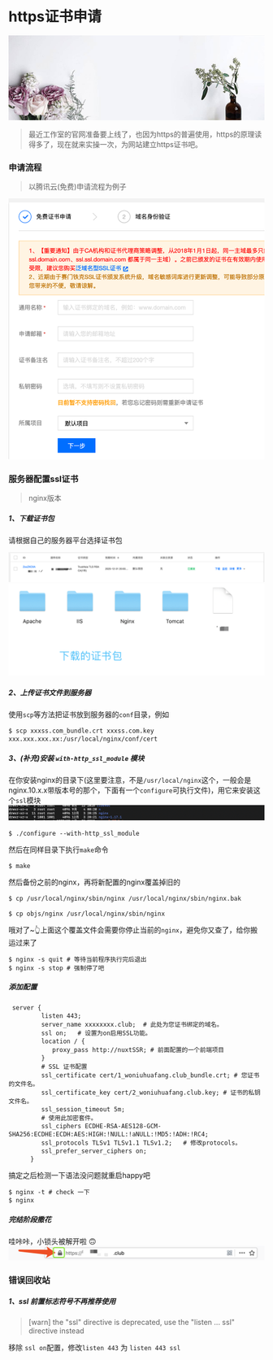 # https证书申请
![](/blog_assets/on_flower.jpg)

> 最近工作室的官网准备要上线了，也因为https的普遍使用，https的原理读得多了，现在就来实操一次，为网站建立https证书吧。

### 申请流程
> 以腾讯云(免费)申请流程为例子

![](/blog_assets/ssl-step1.png)


### 服务器配置ssl证书
> nginx版本
##### 1、下载证书包
请根据自己的服务器平台选择证书包

![](/blog_assets/ssl-step3.png)
![](/blog_assets/ssl-step4.png)


##### 2、上传证书文件到服务器
使用`scp`等方法把证书放到服务器的`conf`目录，例如
```
$ scp xxxss.com_bundle.crt xxxss.com.key xxx.xxx.xxx.xx:/usr/local/nginx/conf/cert
```

##### 3、(补充)安装 `with-http_ssl_module` 模块
在你安装nginx的目录下(这里要注意，不是`/usr/local/nginx`这个，一般会是nginx.10.x.x带版本号的那个，下面有一个`configure`可执行文件)，用它来安装这个`ssl`模块
![](/blog_assets/ssl-nginx.png)
```
$ ./configure --with-http_ssl_module
```
然后在同样目录下执行`make`命令
```
$ make
```
然后备份之前的nginx，再将新配置的nginx覆盖掉旧的
```
$ cp /usr/local/nginx/sbin/nginx /usr/local/nginx/sbin/nginx.bak
```
```
$ cp objs/nginx /usr/local/nginx/sbin/nginx
```
哦对了~👆上面这个覆盖文件会需要你停止当前的`nginx`，避免你又查了，给你搬运过来了
```
$ nginx -s quit # 等待当前程序执行完后退出
$ nginx -s stop # 强制停了吧
```

##### 添加配置
```
 server {
         listen 443;
         server_name xxxxxxxx.club;  # 此处为您证书绑定的域名。
         ssl on;   # 设置为on启用SSL功能。
         location / {
            proxy_pass http://nuxtSSR; # 前面配置的一个前端项目
         }
         # SSL 证书配置
         ssl_certificate cert/1_woniuhuafang.club_bundle.crt; # 您证书的文件名。
         ssl_certificate_key cert/2_woniuhuafang.club.key; # 证书的私钥文件名。
         ssl_session_timeout 5m;
         # 使用此加密套件。
         ssl_ciphers ECDHE-RSA-AES128-GCM-SHA256:ECDHE:ECDH:AES:HIGH:!NULL:!aNULL:!MD5:!ADH:!RC4;
         ssl_protocols TLSv1 TLSv1.1 TLSv1.2;   # 修改protocols。
         ssl_prefer_server_ciphers on;
      }

```


搞定之后检测一下语法没问题就重启happy吧
```
$ nginx -t # check 一下
$ nginx
```

##### 完结阶段撒花
哇咔咔，小锁头被解开啦 🙃
![](/blog_assets/ssl-nginx-final.png)


### 错误回收站
##### 1、ssl 前置标志符号不再推荐使用
>[warn] the "ssl" directive is deprecated, use the "listen ... ssl" directive instead

移除 `ssl on`配置，修改`listen 443` 为 `listen 443 ssl`